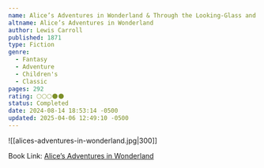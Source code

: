 ```yaml
---
name: Alice’s Adventures in Wonderland & Through the Looking-Glass and What Alice Found There
altname: Alice’s Adventures in Wonderland
author: Lewis Carroll
published: 1871
type: Fiction
genre:
  - Fantasy
  - Adventure
  - Children's
  - Classic
pages: 292
rating: 🌕🌕🌕🌑🌑
status: Completed
date: 2024-08-14 18:53:14 -0500
updated: 2025-04-06 12:49:10 -0500
---
```


![[alices-adventures-in-wonderland.jpg|300]]

Book Link: [Alice’s Adventures in Wonderland](https://www.goodreads.com/book/show/24213.Alice_s_Adventures_in_Wonderland_Through_the_Looking_Glass)
